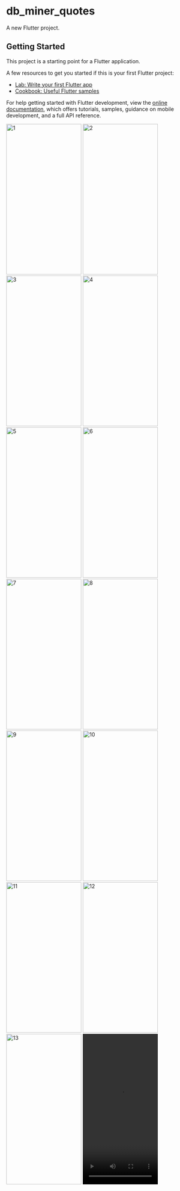 # db_miner_quotes

A new Flutter project.

## Getting Started

This project is a starting point for a Flutter application.

A few resources to get you started if this is your first Flutter project:

- [Lab: Write your first Flutter app](https://docs.flutter.dev/get-started/codelab)
- [Cookbook: Useful Flutter samples](https://docs.flutter.dev/cookbook)

For help getting started with Flutter development, view the
[online documentation](https://docs.flutter.dev/), which offers tutorials,
samples, guidance on mobile development, and a full API reference.

<img width="200" height="400" alt="1" src=https://github.com/maulikkikani/db_miner_quotes/assets/114164076/2b51e545-96e6-4909-9d76-390f2562282a>
<img width="200" height="400" alt="2" src=https://github.com/maulikkikani/db_miner_quotes/assets/114164076/7acaaef0-cb9a-4659-a370-bad250012998>
<img width="200" height="400" alt="3" src=https://github.com/maulikkikani/db_miner_quotes/assets/114164076/54a0b1ef-0448-4034-8928-38648d653007>
<img width="200" height="400" alt="4" src=https://github.com/maulikkikani/db_miner_quotes/assets/114164076/620b8629-0838-4efd-b799-524dd5ae8d62>
<img width="200" height="400" alt="5" src=https://github.com/maulikkikani/db_miner_quotes/assets/114164076/bf31c3a4-26ff-4a1b-9351-8d4d955154ba>
<img width="200" height="400" alt="6" src=https://github.com/maulikkikani/db_miner_quotes/assets/114164076/526295b3-5077-40cb-b310-ec08b3393aa9>
<img width="200" height="400" alt="7" src=https://github.com/maulikkikani/db_miner_quotes/assets/114164076/9630ec01-f5cd-4d73-a557-a323b02258b7>
<img width="200" height="400" alt="8" src=https://github.com/maulikkikani/db_miner_quotes/assets/114164076/af580f18-6501-4600-8479-a8169d1e6fd5>
<img width="200" height="400" alt="9" src=https://github.com/maulikkikani/db_miner_quotes/assets/114164076/d0ada6f3-82c0-466e-8b60-466259a35bcc>
<img width="200" height="400" alt="10" src=https://github.com/maulikkikani/db_miner_quotes/assets/114164076/87c37b77-d070-4c59-9917-51429ec3fa08>
<img width="200" height="400" alt="11" src=https://github.com/maulikkikani/db_miner_quotes/assets/114164076/1fbea631-daef-4126-9b32-850a1e7af4e7>
<img width="200" height="400" alt="12" src=https://github.com/maulikkikani/db_miner_quotes/assets/114164076/8371791b-2acd-44fb-96ae-2885d8f51d68>
<img width="200" height="400" alt="13" src=https://github.com/maulikkikani/db_miner_quotes/assets/114164076/a795a435-a9e3-481f-b9fc-cf0244e8a2d6>



<video width="200" height="400" alt="14" src=https://github.com/maulikkikani/db_miner_quotes/assets/114164076/8099d401-dcfa-443f-8886-0e7ad18469b3>


